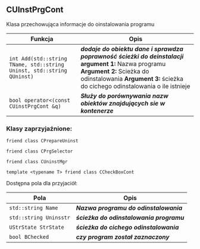 ## **CUInstPrgCont**

Klasa przechowująca informacje do oinstalowania programu

| Funkcja                                  | Opis                                     |
| ---------------------------------------- | ---------------------------------------- |
| `int Add(std::string TName, std::string Uninst, std::string QUninst)` | ***dodaje do obiektu dane i sprawdza poprawność ścieżki do deinstalacji*** **argument 1:** Nazwa programu **Argument 2:** Scieżka do odinstalowania **Argument 3:** ścieżka do cichego odinstalowania o ile istnieje |
| `bool operator<(const CUinstPrgCont &q)` | ***Służy do porównywania nazw obiektów znajdujących sie w kontenerze*** | 


### Klasy zaprzyjaźnione:

`friend class CPrepareUninst`

`friend class CPrgSelector`

`friend class CUninstMgr`

`template <typename T> friend class CCheckBoxCont`

Dostępna pola dla przyjaciół:

| Pola                                     | Opis                                     |
| ---------------------------------------- | ---------------------------------------- |
| `std::string Name`                       | ***Nazwa programu do odinstalowania***   |
| `std::string Uninsstr`                   | ***ścieżka do odinstalowania programu*** |
| `UStrState StrState`                     | ***ścieżka do cichego odinstalowania***  |
| `bool BChecked`                          | ***czy program został zaznaczony***      |